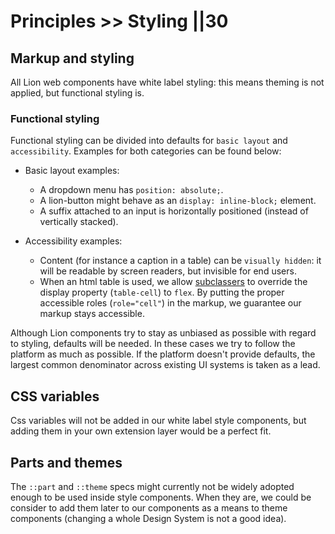 # Principles >> Styling ||30

## Markup and styling

All Lion web components have white label styling: this means theming is not applied,
but functional styling is.

### Functional styling

Functional styling can be divided into defaults for `basic layout` and `accessibility`.
Examples for both categories can be found below:

- Basic layout examples:

  - A dropdown menu has `position: absolute;`.
  - A lion-button might behave as an `display: inline-block;` element.
  - A suffix attached to an input is horizontally positioned (instead of vertically stacked).

- Accessibility examples:
  - Content (for instance a caption in a table) can be `visually hidden`: it will be
    readable by screen readers, but invisible for end users.
  - When an html table is used, we allow [subclassers](https://github.com/ing-bank/lion/blob/650657231a4ec83592d45cd69836d28436635340/docs/guides/principles/subclasser-apis.md) to override the display property (`table-cell`) to `flex`. By putting the proper accessible roles (`role="cell"`) in the markup, we guarantee our markup stays accessible.

Although Lion components try to stay as unbiased as possible with regard to styling, defaults will be needed. In these cases we try to follow the platform as much as possible. If the platform doesn't provide defaults, the largest common denominator across existing UI systems is taken as a lead.

## CSS variables

Css variables will not be added in our white label style components, but adding them in your own extension layer would be a perfect fit.

## Parts and themes

The `::part` and `::theme` specs might currently not be widely adopted enough to be used inside style components. When they are, we could be consider to add them later to our components as a means to theme components (changing a whole Design System is not a good idea).
